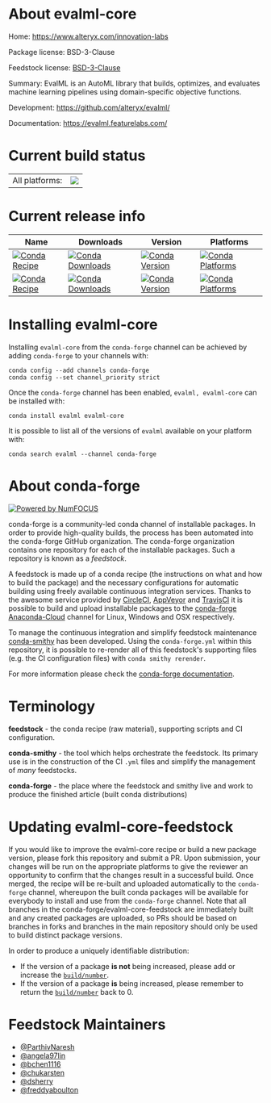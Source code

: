 About evalml-core
=================

Home: https://www.alteryx.com/innovation-labs

Package license: BSD-3-Clause

Feedstock license: [BSD-3-Clause](https://github.com/conda-forge/evalml-core-feedstock/blob/master/LICENSE.txt)

Summary: EvalML is an AutoML library that builds, optimizes, and evaluates machine learning pipelines using domain-specific objective functions.

Development: https://github.com/alteryx/evalml/

Documentation: https://evalml.featurelabs.com/

Current build status
====================


<table><tr><td>All platforms:</td>
    <td>
      <a href="https://dev.azure.com/conda-forge/feedstock-builds/_build/latest?definitionId=10464&branchName=master">
        <img src="https://dev.azure.com/conda-forge/feedstock-builds/_apis/build/status/evalml-core-feedstock?branchName=master">
      </a>
    </td>
  </tr>
</table>

Current release info
====================

| Name | Downloads | Version | Platforms |
| --- | --- | --- | --- |
| [![Conda Recipe](https://img.shields.io/badge/recipe-evalml-green.svg)](https://anaconda.org/conda-forge/evalml) | [![Conda Downloads](https://img.shields.io/conda/dn/conda-forge/evalml.svg)](https://anaconda.org/conda-forge/evalml) | [![Conda Version](https://img.shields.io/conda/vn/conda-forge/evalml.svg)](https://anaconda.org/conda-forge/evalml) | [![Conda Platforms](https://img.shields.io/conda/pn/conda-forge/evalml.svg)](https://anaconda.org/conda-forge/evalml) |
| [![Conda Recipe](https://img.shields.io/badge/recipe-evalml--core-green.svg)](https://anaconda.org/conda-forge/evalml-core) | [![Conda Downloads](https://img.shields.io/conda/dn/conda-forge/evalml-core.svg)](https://anaconda.org/conda-forge/evalml-core) | [![Conda Version](https://img.shields.io/conda/vn/conda-forge/evalml-core.svg)](https://anaconda.org/conda-forge/evalml-core) | [![Conda Platforms](https://img.shields.io/conda/pn/conda-forge/evalml-core.svg)](https://anaconda.org/conda-forge/evalml-core) |

Installing evalml-core
======================

Installing `evalml-core` from the `conda-forge` channel can be achieved by adding `conda-forge` to your channels with:

```
conda config --add channels conda-forge
conda config --set channel_priority strict
```

Once the `conda-forge` channel has been enabled, `evalml, evalml-core` can be installed with:

```
conda install evalml evalml-core
```

It is possible to list all of the versions of `evalml` available on your platform with:

```
conda search evalml --channel conda-forge
```


About conda-forge
=================

[![Powered by NumFOCUS](https://img.shields.io/badge/powered%20by-NumFOCUS-orange.svg?style=flat&colorA=E1523D&colorB=007D8A)](http://numfocus.org)

conda-forge is a community-led conda channel of installable packages.
In order to provide high-quality builds, the process has been automated into the
conda-forge GitHub organization. The conda-forge organization contains one repository
for each of the installable packages. Such a repository is known as a *feedstock*.

A feedstock is made up of a conda recipe (the instructions on what and how to build
the package) and the necessary configurations for automatic building using freely
available continuous integration services. Thanks to the awesome service provided by
[CircleCI](https://circleci.com/), [AppVeyor](https://www.appveyor.com/)
and [TravisCI](https://travis-ci.com/) it is possible to build and upload installable
packages to the [conda-forge](https://anaconda.org/conda-forge)
[Anaconda-Cloud](https://anaconda.org/) channel for Linux, Windows and OSX respectively.

To manage the continuous integration and simplify feedstock maintenance
[conda-smithy](https://github.com/conda-forge/conda-smithy) has been developed.
Using the ``conda-forge.yml`` within this repository, it is possible to re-render all of
this feedstock's supporting files (e.g. the CI configuration files) with ``conda smithy rerender``.

For more information please check the [conda-forge documentation](https://conda-forge.org/docs/).

Terminology
===========

**feedstock** - the conda recipe (raw material), supporting scripts and CI configuration.

**conda-smithy** - the tool which helps orchestrate the feedstock.
                   Its primary use is in the construction of the CI ``.yml`` files
                   and simplify the management of *many* feedstocks.

**conda-forge** - the place where the feedstock and smithy live and work to
                  produce the finished article (built conda distributions)


Updating evalml-core-feedstock
==============================

If you would like to improve the evalml-core recipe or build a new
package version, please fork this repository and submit a PR. Upon submission,
your changes will be run on the appropriate platforms to give the reviewer an
opportunity to confirm that the changes result in a successful build. Once
merged, the recipe will be re-built and uploaded automatically to the
`conda-forge` channel, whereupon the built conda packages will be available for
everybody to install and use from the `conda-forge` channel.
Note that all branches in the conda-forge/evalml-core-feedstock are
immediately built and any created packages are uploaded, so PRs should be based
on branches in forks and branches in the main repository should only be used to
build distinct package versions.

In order to produce a uniquely identifiable distribution:
 * If the version of a package **is not** being increased, please add or increase
   the [``build/number``](https://docs.conda.io/projects/conda-build/en/latest/resources/define-metadata.html#build-number-and-string).
 * If the version of a package **is** being increased, please remember to return
   the [``build/number``](https://docs.conda.io/projects/conda-build/en/latest/resources/define-metadata.html#build-number-and-string)
   back to 0.

Feedstock Maintainers
=====================

* [@ParthivNaresh](https://github.com/ParthivNaresh/)
* [@angela97lin](https://github.com/angela97lin/)
* [@bchen1116](https://github.com/bchen1116/)
* [@chukarsten](https://github.com/chukarsten/)
* [@dsherry](https://github.com/dsherry/)
* [@freddyaboulton](https://github.com/freddyaboulton/)

